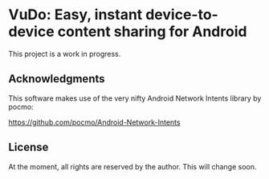 # VuDo: Easy, instant device-to-device content sharing for Android

This project is a work in progress.

## Acknowledgments

This software makes use of the very nifty Android Network Intents library by pocmo:

https://github.com/pocmo/Android-Network-Intents

## License

At the moment, all rights are reserved by the author. This will change soon.
